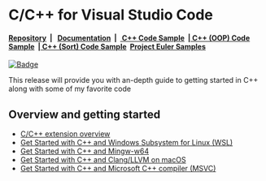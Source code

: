 # C/C++ for Visual Studio Code

#### [Repository](https://github.com/AKoudounis/refactored-journey)&nbsp;&nbsp;|&nbsp;&nbsp; [Documentation](https://code.visualstudio.com/docs/languages/cpp)&nbsp;&nbsp;|&nbsp;&nbsp;[ C++ Code Sample](https://github.com/AKoudounis/refactored-journey/blob/master/pokerhands.cpp)&nbsp;&nbsp;|[ C++ (OOP) Code Sample](https://github.com/AKoudounis/refactored-journey/tree/master/4.2)&nbsp;&nbsp;|[ C++ (Sort) Code Sample](https://github.com/AKoudounis/refactored-journey/blob/master/quicksort.cpp)&nbsp;&nbsp;[Project Euler Samples](https://github.com/AKoudounis/refactored-journey/blob/master/pokerhands.cpp)&nbsp;&nbsp;
[![Badge](https://aka.ms/vsls-badge)](https://aka.ms/vsls)

This release will provide you with an-depth guide to getting started in C++ along with some of my favorite code

## Overview and getting started
* [C/C++ extension overview](https://code.visualstudio.com/docs/languages/cpp)
* [Get Started with C++ and Windows Subsystem for Linux (WSL)](https://code.visualstudio.com/docs/cpp/config-wsl)
* [Get Started with C++ and Mingw-w64](https://code.visualstudio.com/docs/cpp/config-mingw)
* [Get Started with C++ and Clang/LLVM on macOS](https://code.visualstudio.com/docs/cpp/config-clang-mac)
* [Get Started with C++ and Microsoft C++ compiler (MSVC)](https://code.visualstudio.com/docs/cpp/config-msvc)
